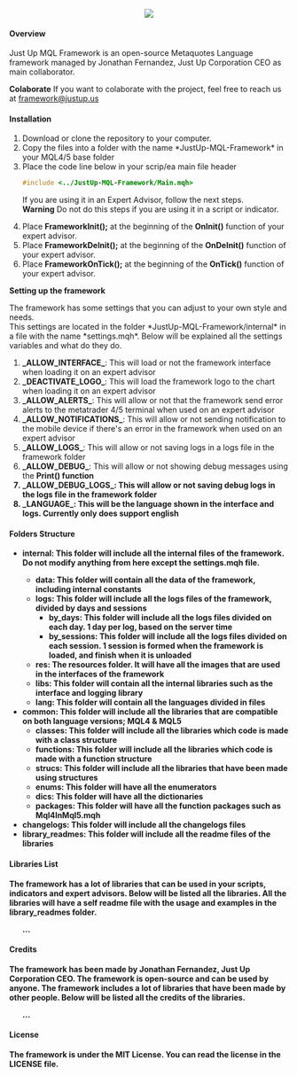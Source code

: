 <body>
<p align="center"><a href="https://symfony.com" target="_blank">
    <img src="https://s3.us-west-2.amazonaws.com/secure.notion-static.com/a405bc87-58fc-471b-8a07-f1ad1fb1fb52/Aadir_un_poco_de_texto.png?X-Amz-Algorithm=AWS4-HMAC-SHA256&X-Amz-Content-Sha256=UNSIGNED-PAYLOAD&X-Amz-Credential=AKIAT73L2G45EIPT3X45%2F20221211%2Fus-west-2%2Fs3%2Faws4_request&X-Amz-Date=20221211T182935Z&X-Amz-Expires=86400&X-Amz-Signature=6f9a25b5edace6250eeaa4d9de75b7abe55a2caa87cfadff9cd2b1c2da32d348&X-Amz-SignedHeaders=host&response-content-disposition=filename%3D%22A%25C3%25B1adir%2520un%2520poco%2520de%2520texto.png%22&x-id=GetObject">
</a></p>

#### Overview
Just Up MQL Framework is an open-source Metaquotes Language framework managed by Jonathan Fernandez, Just Up Corporation CEO as main collaborator.

<b>Colaborate</b>
If you want to colaborate with the project, feel free to reach us at [framework@justup.us](mailto:framework@justup.us "framework@justup.us")

#### Installation
<ol>
<li>Download or clone the repository to your computer. </li>
<li>Copy the files into a folder with the name *JustUp-MQL-Framework* in your MQL4/5 base folder</li>
<li>Place the code line below in your scrip/ea main file header</li>

```cpp
#include <../JustUp-MQL-Framework/Main.mqh>
```

<p>If you are using it in an Expert Advisor, follow the next steps.<br>
<b>Warning</b> Do not do this steps if you are using it in a script or indicator.</p>
<li>Place <b>FrameworkInit();</b> at the beginning of the <b>OnInit()</b> function of your expert advisor.</li>
<li>Place <b>FrameworkDeInit();</b> at the beginning of the <b>OnDeInit()</b> function of your expert advisor.</li>
<li>Place <b>FrameworkOnTick();</b> at the beginning of the <b>OnTick()</b> function of your expert advisor.</li>
</ol>

<b>Setting up the framework</b>
<p>The framework has some settings that you can adjust to your own style and needs.<br>
This settings are located in the folder *JustUp-MQL-Framework/internal* in a file with the name *settings.mqh*.
Below will be explained all the settings variables and what do they do.</p>
<ol>
<li><b>_ALLOW_INTERFACE_</b>: This will load or not the framework interface when loading it on an expert advisor</li>
<li><b>_DEACTIVATE_LOGO_</b>: This will load the framework logo to the chart when loading it on an expert advisor</li>
<li><b>_ALLOW_ALERTS_</b>: This will allow or not that the framework send error alerts to the metatrader 4/5 terminal when used on an expert advisor</li>
<li><b>_ALLOW_NOTIFICATIONS_</b>: This will allow or not sending notification to the mobile device if there's an error in the framework when used on an expert advisor</li>
<li><b>_ALLOW_LOGS_</b>: This will allow or not saving logs in a logs file in the framework folder</li>
<li><b>_ALLOW_DEBUG_</b>: This will allow or not showing debug messages using the <b>Print()<b> function</li>
<li><b>_ALLOW_DEBUG_LOGS_</b>: This will allow or not saving debug logs in the logs file in the framework folder</li>
<li><b>_LANGUAGE_</b>: This will be the language shown in the interface and logs. Currently only does support english</li>
</ol>

#### Folders Structure
<ul>
    <li><b>internal<b>: This folder will include all the internal files of the framework. Do not modify anything from here except the settings.mqh file.
        <ul>
            <li><b>data</b>: This folder will contain all the data of the framework, including internal constants</li>
            <li><b>logs</b>: This folder will include all the logs files of the framework, divided by days and sessions
                <ul>
                    <li><b>by_days</b>: This folder will include all the logs files divided on each day. 1 day per log, based on the server time</li>
                    <li><b>by_sessions</b>: This folder will include all the logs files divided on each session. 1 session is formed when the framework is loaded, and finish when it is unloaded</li>
                </ul>
            <li><b>res</b>: The resources folder. It will have all the images that are used in the interfaces of the framework</li>
            <li><b>libs</b>: This folder will contain all the internal libraries such as the interface and logging library</li>
            <li><b>lang</b>: This folder will contain all the languages divided in files</li>
        </ul>
    </li>
    <li><b>common</b>: This folder will include all the libraries that are compatible on both language versions; MQL4 & MQL5
        <ul>
            <li><b>classes</b>: This folder will include all the libraries which code is made with a class structure</li>
            <li><b>functions</b>: This folder will include all the libraries which code is made with a function structure</li>
            <li><b>strucs</b>: This folder will include all the libraries that have been made using structures</li>
            <li><b>enums</b>: This folder will have all the enumerators</li>
            <li><b>dics</b>: This folder will have all the dictionaries</li>
            <li><b>packages</b>: This folder will have all the function packages such as Mql4InMql5.mqh</li>
        </ul>
    </li>
    <li><b>changelogs</b>: This folder will include all the changelogs files</li>
    <li><b>library_readmes</b>: This folder will include all the readme files of the libraries</li>
</ul>

#### Libraries List
<p>The framework has a lot of libraries that can be used in your scripts, indicators and expert advisors. Below will be listed all the libraries.
    All the libraries will have a self readme file with the usage and examples in the <b>library_readmes</b> folder.</p>
<ol>
    ...
</ol>

#### Credits
<p>The framework has been made by Jonathan Fernandez, Just Up Corporation CEO. The framework is open-source and can be used by anyone.
    The framework includes a lot of libraries that have been made by other people. Below will be listed all the credits of the libraries.</p>
<ol>
    ...
</ol>

#### License
<p>The framework is under the MIT License. You can read the license in the <b>LICENSE</b> file.</p>
</body>
